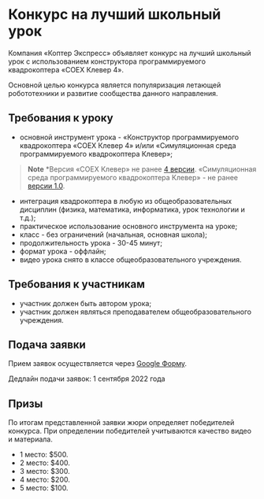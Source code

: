 # Конкурс на лучший школьный урок
Компания «Коптер Экспресс» объявляет конкурс на лучший школьный урок с использованием конструктора программируемого квадрокоптера «COEX Клевер 4».

Основной целью конкурса является популяризация летающей робототехники и развитие сообщества данного направления.
## Требования к уроку
* основной инструмент урока - «Конструктор программируемого квадрокоптера «COEX Клевер 4» и/или «Симуляционная среда программируемого квадрокоптера Клевер»; 
> **Note** *Версия «COEX Клевер» не ранее [4 версии](https://clover.coex.tech/ru/assemble_4.html). «Симуляционная среда программируемого квадрокоптера Клевер» - не ранее [версии 1.0](https://github.com/CopterExpress/clover_vm/releases/tag/v1.0). 
* интеграция квадрокоптера в любую из общеобразовательных дисциплин (физика, математика, информатика, урок технологии и т.д.);
* практическое использование основного инструмента на уроке;
* класс - без ограничений (начальная, основная школа);
* продолжительность урока - 30-45 минут;
* формат урока - оффлайн;
* видео урока снято в классе общеобразовательного учреждения.

## Требования к участникам
* участник должен быть автором урока;
* участник должен являться преподавателем общеобразовательного учреждения.

## Подача заявки
Прием заявок осуществляется через [Google Форму](https://docs.google.com/forms/d/e/1FAIpQLSdelVy6yQ1iN6u88KeiEIKGj7gGaM0xccSt2tiYKB46ICmjkQ/viewform). 

Дедлайн подачи заявок: 1 сентября 2022 года

## Призы
По итогам представленной заявки жюри определяет победителей конкурса. При определении победителей учитываются качество видео и материала.
- 1 место: $500.
- 2 место: $400.
- 3 место: $300.
- 4 место: $200. 
- 5 место: $100. 


